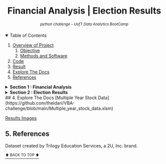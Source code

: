 <p align="center">
<h1 align="center">
<b>Financial Analysis    |  Election Results</b>
</h1>
</p>
<p align="center">
<sup><i>python challenge - UofT Data Analytics BootCamp</i></sup>
</P>

<details open><summary>Table of Contents</summary>

1. [Overview of Project](https://github.com/theidari/VBA-challenge#1-overview-of-project)  
   1. [Objective](https://github.com/theidari/VBA-challenge#i-objective)
   2. [Methods and Software](https://github.com/theidari/VBA-challenge#ii-methods-and-software)
2. [Code](https://github.com/theidari/VBA-challenge#2-code)
3. [Result](https://github.com/theidari/VBA-challenge#3-results)
4. [Explore The Docs](https://github.com/theidari/VBA-challenge#4-Explore-The-Docs)
5. [References](https://github.com/theidari/VBA-challenge#5-References)
</details>

<details><summary><b>Section 1 : Financial Analysis</b></summary>

 <img src="https://github.com/theidari/python-challenge/blob/main/ReadMe%20IMG/FA-IMG.png" width="1600" title="Financial Analysis">

</details>

<details><summary><b>Section 2 : Election Results</b></summary>

 <img src="https://github.com/theidari/python-challenge/blob/main/ReadMe%20IMG/ER-IMG.png" width="1600" title="Election Result">

</details>
## 4. Explore The Docs
[Multiple Year Stock Data](https://github.com/theidari/VBA-challenge/blob/main/Multiple_year_stock_data.xlsm)

[Results Images](https://github.com/theidari/VBA-challenge/tree/main/Result%20and%20File%20IMGs)

## 5. References
Dataset created by Trilogy Education Services, a 2U, Inc. brand.

[<sup>⬆ BACK TO TOP ⬆</sup>](#financial-analysis------election-results)
<a name="financial-analysis------election-results"></a> 
